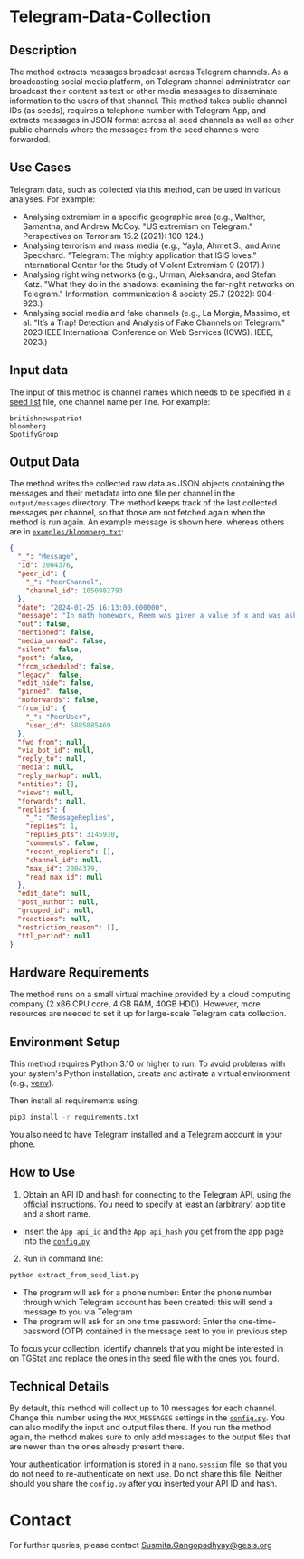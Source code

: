 # Telegram-Data-Collection

## Description

The method extracts messages broadcast across Telegram channels. As a broadcasting social media platform, on Telegram channel administrator can broadcast their content as text or other media messages to disseminate information to the users of that channel. This method takes public channel IDs (as seeds), requires a telephone number with Telegram App, and extracts messages in JSON format across all seed channels as well as other public channels where the messages from the seed channels were forwarded. 

## Use Cases

Telegram data, such as collected via this method, can be used in various analyses. For example:

- Analysing extremism in a specific geographic area (e.g., Walther, Samantha, and Andrew McCoy. "US extremism on Telegram." Perspectives on Terrorism 15.2 (2021): 100-124.)
- Analysing terrorism and mass media (e.g., Yayla, Ahmet S., and Anne Speckhard. "Telegram: The mighty application that ISIS loves." International Center for the Study of Violent Extremism 9 (2017).)
- Analysing right wing networks (e.g., Urman, Aleksandra, and Stefan Katz. "What they do in the shadows: examining the far-right networks on Telegram." Information, communication & society 25.7 (2022): 904-923.)
- Analysing social media and fake channels (e.g., La Morgia, Massimo, et al. "It’s a Trap! Detection and Analysis of Fake Channels on Telegram." 2023 IEEE International Conference on Web Services (ICWS). IEEE, 2023.)

## Input data

The input of this method is channel names which needs to be specified in a [seed list](input/public_group_seed_list.txt) file, one channel name per line. For example:

```
britishnewspatriot
bloomberg
SpotifyGroup
```

## Output Data

The method writes the collected raw data as JSON objects containing the messages and their metadata into one file per channel in the `output/messages` directory. The method keeps track of the last collected messages per channel, so that those are not fetched again when the method is run again. An example message is shown here, whereas others are in [`examples/bloomberg.txt`](examples/bloomberg.txt):

```json
{
  "_": "Message",
  "id": 2004376,
  "peer_id": {
    "_": "PeerChannel",
    "channel_id": 1050982793
  },
  "date": "2024-01-25 16:13:00.000000",
  "message": "In math homework, Reem was given a value of x and was asked to find y using the following formula.\ny = x + exp(x/100)\nThe function exp(z) is exponentiation in the natural log base, that is, e to the power of z (also written as e^z).\nReem wrote down the value of y, which is equal to 418.23783639564084, but forgot to note the value of x. Can you help her recover the value of x?\nYour answer should be a real number x. The answer is considered correct if when substituted into the formula above, the result is very close to y. More precisely, the answer is considered correct if and only if the following holds.\n|y - (x + exp(x/100))| < 0.001",
  "out": false,
  "mentioned": false,
  "media_unread": false,
  "silent": false,
  "post": false,
  "from_scheduled": false,
  "legacy": false,
  "edit_hide": false,
  "pinned": false,
  "noforwards": false,
  "from_id": {
    "_": "PeerUser",
    "user_id": 5885885469
  },
  "fwd_from": null,
  "via_bot_id": null,
  "reply_to": null,
  "media": null,
  "reply_markup": null,
  "entities": [],
  "views": null,
  "forwards": null,
  "replies": {
    "_": "MessageReplies",
    "replies": 1,
    "replies_pts": 3145930,
    "comments": false,
    "recent_repliers": [],
    "channel_id": null,
    "max_id": 2004379,
    "read_max_id": null
  },
  "edit_date": null,
  "post_author": null,
  "grouped_id": null,
  "reactions": null,
  "restriction_reason": [],
  "ttl_period": null
}
```

## Hardware Requirements

The method runs on a small virtual machine provided by a cloud computing company (2 x86 CPU core, 4 GB RAM, 40GB HDD). However, more resources are needed to set it up for large-scale Telegram data collection.

## Environment Setup

This method requires Python 3.10 or higher to run. To avoid problems with your system's Python installation, create and activate a virtual environment (e.g., [venv](https://docs.python.org/3/library/venv.html)).

Then install all requirements using:

```bash
pip3 install -r requirements.txt
```

You also need to have Telegram installed and a Telegram account in your phone.

## How to Use

1. Obtain an API ID and hash for connecting to the Telegram API, using the [official instructions](https://core.telegram.org/api/obtaining_api_id). You need to specify at least an (arbitrary) app title and a short name.
  - Insert the `App api_id` and the `App api_hash` you get from the app page into the [`config.py`](config.py)
2. Run in command line:
  ```bash
  python extract_from_seed_list.py
  ```
  - The program will ask for a phone number: Enter the phone number through which Telegram account has been created; this will send a message to you via Telegram
  - The program will ask for an one time password: Enter the one-time-password (OTP) contained in the message sent to you in previous step

To focus your collection, identify channels that you might be interested in on [TGStat](https://tgstat.com/) and replace the ones in the [seed file](input/public_group_seed_list.txt) with the ones you found.

## Technical Details

By default, this method will collect up to 10 messages for each channel. Change this number using the `MAX_MESSAGES` settings in the [`config.py`](config.py). You can also modify the input and output files there. If you run the method again, the method makes sure to only add messages to the output files that are newer than the ones already present there.

Your authentication information is stored in a `nano.session` file, so that you do not need to re-authenticate on next use. Do not share this file. Neither should you share the `config.py` after you inserted your API ID and hash.

# Contact

For further queries, please contact <Susmita.Gangopadhyay@gesis.org>

